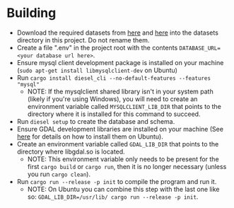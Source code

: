 # Building
- Download the required datasets from [here](https://astrogeology.usgs.gov/search/map/Mars/Viking/MDIM21/Mars_Viking_MDIM21_ClrMosaic_global_232m) and [here](https://astrogeology.usgs.gov/search/map/Mars/Topography/HRSC_MOLA_Blend/Mars_HRSC_MOLA_BlendDEM_Global_200mp) into the datasets directory in this project. Do not rename them.
- Create a file ".env" in the project root with the contents `DATABASE_URL=<your database url here>`.
- Ensure mysql client development package is installed on your machine (`sudo apt-get install libmysqlclient-dev` on Ubuntu)
- Run `cargo install diesel_cli --no-default-features --features "mysql"`
    - NOTE: If the mysqlclient shared library isn't in your system path (likely if you're using Windows), you will need to create an environment variable called `MYSQLCLIENT_LIB_DIR` that points to the directory where it is installed for this command to succeed.
- Run `diesel setup` to create the database and schema.
- Ensure GDAL development libraries are installed on your machine (See [here](https://mothergeo-py.readthedocs.io/en/latest/development/how-to/gdal-ubuntu-pkg.html) for details on how to install them on Ubuntu).
- Create an environment variable called `GDAL_LIB_DIR` that points to the directory where libgdal.so is located.
    - NOTE: This environment variable only needs to be present for the first `cargo build` or `cargo run`, then it is no longer necessary (unless you run `cargo clean`).
- Run `cargo run --release -p init` to compile the program and run it.
    - NOTE: On Ubuntu you can combine this step with the last one like so: `GDAL_LIB_DIR=/usr/lib/ cargo run --release -p init`.